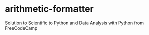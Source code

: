 ﻿# arithmetic-formatter
 Solution to Scientific to Python and Data Analysis with Python from FreeCodeCamp
